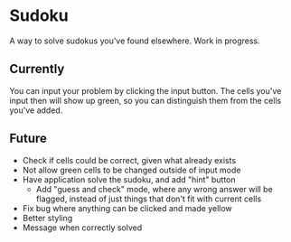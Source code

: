 # Sudoku

A way to solve sudokus you've found elsewhere. Work in progress.

## Currently

You can input your problem by clicking the input button. The cells you've input then will show up green, so you can distinguish them from the cells you've added. 

## Future

* Check if cells could be correct, given what already exists
* Not allow green cells to be changed outside of input mode
* Have application solve the sudoku, and add "hint" button
     * Add "guess and check" mode, where any wrong answer will be flagged, instead of just things that don't fit with current cells
* Fix bug where anything can be clicked and made yellow
* Better styling
* Message when correctly solved